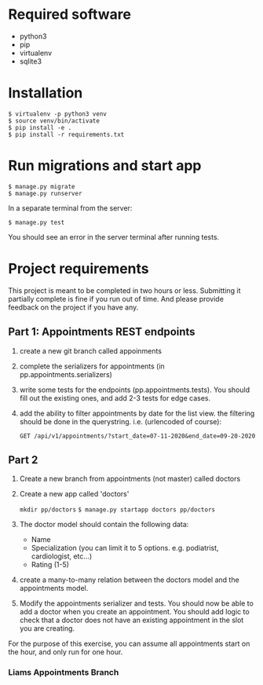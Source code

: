 # Required software
- python3
- pip
- virtualenv
- sqlite3

# Installation
    $ virtualenv -p python3 venv
    $ source venv/bin/activate
    $ pip install -e .
    $ pip install -r requirements.txt

# Run migrations and start app
    $ manage.py migrate
    $ manage.py runserver

In a separate terminal from the server:

    $ manage.py test

You should see an error in the server terminal after running tests.

# Project requirements

This project is meant to be completed in two hours or less. Submitting it partially complete is fine if you run out of time. And please provide feedback on the project if you have any.

## Part 1: Appointments REST endpoints
1. create a new git branch called appoinments
2. complete the serializers for appointments (in pp.appointments.serializers)
3. write some tests for the endpoints (pp.appointments.tests). You should fill out the existing ones, and add 2-3 tests for edge cases.
4. add the ability to filter appointments by date for the list view. the filtering should be done in the querystring. i.e. (urlencoded of course):

    `GET /api/v1/appointments/?start_date=07-11-2020&end_date=09-20-2020`

## Part 2

1. Create a new branch from appointments (not master) called doctors
2. Create a new app called 'doctors'

    `mkdir pp/doctors`
    `$ manage.py startapp doctors pp/doctors`

3. The doctor model should contain the following data:
    - Name
    - Specialization (you can limit it to 5 options. e.g. podiatrist, cardiologist, etc...)
    - Rating (1-5)

4. create a many-to-many relation between the doctors model and the appointments model.

5. Modify the appointments serializer and tests. You should now be able to add a doctor when you create an appointment. You should add logic to check that a doctor does not have an existing appointment in the slot you are creating.

For the purpose of this exercise, you can assume all appointments start on the hour, and only run for one hour.


### Liams Appointments Branch